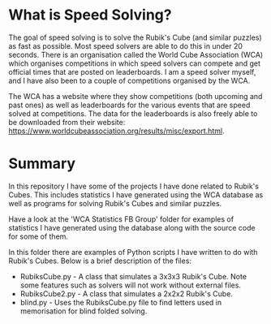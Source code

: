 # What is Speed Solving?

The goal of speed solving is to solve the Rubik's Cube (and similar puzzles) as fast as possible. Most speed solvers are able to do this in under 20 seconds. There is an
organisation called the World Cube Association (WCA) which organises competitions in which speed solvers can compete and get official times that are posted on leaderboards.
I am a speed solver myself, and I have also been to a couple of competitions organised by the WCA. 

The WCA has a website where they show competitions (both upcoming and past ones) as well as leaderboards for the various events that are speed solved at competitions. The data for
the leaderboards is also freely able to be downloaded from their website: https://www.worldcubeassociation.org/results/misc/export.html. 

# Summary

In this repository I have some of the projects I have done related to Rubik's Cubes. This includes statistics I have generated using the WCA database as well as
programs for solving Rubik's Cubes and similar puzzles.

Have a look at the 'WCA Statistics FB Group' folder for examples of statistics I have generated using the database along with the source code for some of them.

In this folder there are examples of Python scripts I have written to do with Rubik's Cubes. Below is a brief description of the files:
* RubiksCube.py - A class that simulates a 3x3x3 Rubik's Cube. Note some features such as solvers will not work without external files.
* RubiksCube2.py - A class that simulates a 2x2x2 Rubik's Cube.
* blind.py - Uses the RubiksCube.py file to find letters used in memorisation for blind folded solving. 
